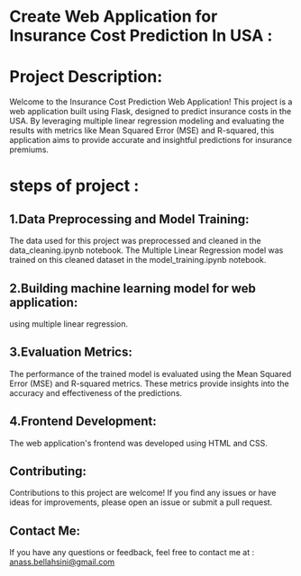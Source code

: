 # Create Web Application for Insurance Cost Prediction In USA :
# Project Description:
Welcome to the Insurance Cost Prediction Web Application! This project is a web application built using Flask, designed to predict insurance costs in the USA. By leveraging multiple linear regression modeling and evaluating the results with metrics like Mean Squared Error (MSE) and R-squared, this application aims to provide accurate and insightful predictions for insurance premiums.
# steps of project :
## 1.Data Preprocessing and Model Training:
The data used for this project was preprocessed and cleaned in the data_cleaning.ipynb notebook. The Multiple Linear Regression model was trained on this cleaned dataset in the model_training.ipynb notebook.
## 2.Building machine learning model for web application:
using multiple linear regression.
## 3.Evaluation Metrics:
The performance of the trained model is evaluated using the Mean Squared Error (MSE) and R-squared metrics. These metrics provide insights into the accuracy and effectiveness of the predictions.

## 4.Frontend Development:
The web application's frontend was developed using HTML and CSS.

## Contributing:
Contributions to this project are welcome! If you find any issues or have ideas for improvements, please open an issue or submit a pull request.

## Contact Me:
If you have any questions or feedback, feel free to contact me at : anass.bellahsini@gmail.com
